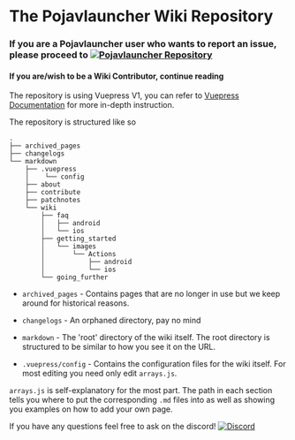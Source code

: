 # The Pojavlauncher Wiki Repository

### If you are a Pojavlauncher user who wants to report an issue, please proceed to [![Pojavlauncher Repository](https://img.shields.io/badge/Pojavlauncher-grey?style=plastic&logo=github)](https://github.com/PojavLauncherTeam/PojavLauncher/issues/new?assignees=&labels=bug&projects=&template=bug_report.yml&title=%5BBUG%5D+%3CShort+description%3E)

#### If you are/wish to be a Wiki Contributor, continue reading

The repository is using Vuepress V1, you can refer to [Vuepress Documentation](https://v1.vuepress.vuejs.org/) for more in-depth instruction.

The repository is structured like so
```
.
├── archived_pages
├── changelogs
└── markdown
    ├── .vuepress
    │    └── config
    ├── about
    ├── contribute
    ├── patchnotes
    └── wiki
        ├── faq
        │   ├── android
        │   └── ios
        ├── getting_started
        │   └── images
        │       └── Actions
        │           ├── android
        │           └── ios
        └── going_further

```

* `archived_pages` - Contains pages that are no longer in use but we keep around for historical reasons.

* `changelogs` - An orphaned directory, pay no mind

* `markdown` - The 'root' directory of the wiki itself. The root directory is structured to be similar to how you see it on the URL.

* `.vuepress/config` - Contains the configuration files for the wiki itself. For most editing you need only edit `arrays.js`.


`arrays.js` is self-explanatory for the most part. The path in each section tells you where to put the corresponding `.md` files into as well as showing you examples on how to add your own page.

If you have any questions feel free to ask on the discord! [![Discord](https://img.shields.io/discord/724163890803638273.svg?label=&logo=discord&logoColor=ffffff&color=7389D8&labelColor=6A7EC2)](https://discord.com/invite/aenk3EUvER) 


